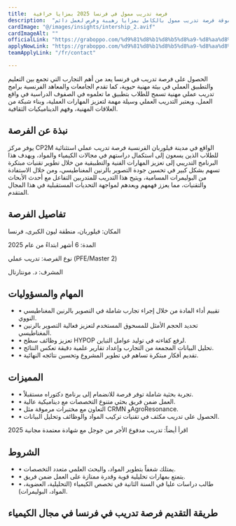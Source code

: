 ```yaml
---
title:  فرصة تدريب ممول في فرنسا 2025 بمزايا خرافية 
description:  "فرصة ذهبية حيث تقدم مؤسسة فرنسية مرموقة فرصة تدريب ممول بالكامل بمزايا رهيبة وفرص لعمل دائم." 
cardImage: "@/images/insights/intership_2.avif" 
cardImageAlt: "" 
officialLink: "https://graboppo.com/%d9%81%d8%b1%d8%b5%d8%a9-%d8%aa%d8%af%d8%b1%d9%8a%d8%a8-%d9%81%d9%8a-%d9%81%d8%b1%d9%86%d8%b3%d8%a7-2025-%d8%a8%d9%85%d8%b2%d8%a7%d9%8a%d8%a7-%d8%b1%d8%a7%d8%a6%d8%b9%d8%a9/" 
applyNowLink: "https://graboppo.com/%d9%81%d8%b1%d8%b5%d8%a9-%d8%aa%d8%af%d8%b1%d9%8a%d8%a8-%d9%81%d9%8a-%d9%81%d8%b1%d9%86%d8%b3%d8%a7-2025-%d8%a8%d9%85%d8%b2%d8%a7%d9%8a%d8%a7-%d8%b1%d8%a7%d8%a6%d8%b9%d8%a9/" 
teamApplyLink: "/fr/contact"

---
```


الحصول على فرصة تدريب في فرنسا يعد من أهم التجارب التي تجمع بين التعليم والتطبيق العملي في بيئة مهنية حيوية، كما تقدم الجامعات والمعاهد الفرنسية برامج تدريب عملي مهنية تسمح للطلاب بتطبيق ما تعلموه في الصفوف الدراسية في واقع العمل، ويعتبر التدريب العملي وسيلة مهمة لتعزيز المهارات العملية، وبناء شبكة من العلاقات المهنية، وفهم الديناميكيات الثقافية.

## نبذة عن الفرصة

يوفر مركز CP2M الواقع في مدينة فيلوربان الفرنسية فرصة تدريب عملي استثنائية للطلاب الذين يسعون إلى استكمال دراستهم في مجالات الكيمياء والمواد، ويهدف هذا البرنامج التدريبي إلى تعزيز المهارات الفنية والتطبيقية من خلال تطوير تقنيات مبتكرة تسهم بشكل كبير في تحسين جودة التصوير بالرنين المغناطيسي، ومن خلال الاستفادة من البوليمرات المسامية، ويتيح هذا التدريب للمتدربين التفاعل مع أحدث الأبحاث والتقنيات، مما يعزز فهمهم ويعدهم لمواجهة التحديات المستقبلية في هذا المجال المتقدم.

## تفاصيل الفرصة

المكان: فيلوربان، منطقة ليون الكبرى، فرنسا

المدة: 6 أشهر ابتداءً من عام 2025

نوع الفرصة: تدريب عملي (PFE/Master 2)

المشرف: د. مونتارنال

## المهام والمسؤوليات

- • تقييم أداء المادة من خلال إجراء تجارب شاملة في التصوير بالرنين المغناطيسي النووي.
- • تحديد الحجم الأمثل للمسحوق المستخدم لتعزيز فعالية التصوير بالرنين المغناطيسي.
- • تعزيز وظائف سطح HYPOP لرفع كفاءته في توليد عوامل التباين.
- • تحليل البيانات المجمعة من التجارب وإعداد تقارير علمية دقيقة تعكس النتائج.
- • تقديم أفكار مبتكرة تساهم في تطوير المشروع وتحسين نتائجه النهائية.

## المميزات

- • تجربة بحثية شاملة توفر فرصة للانضمام إلى برنامج دكتوراه مستقبلاً.
- • العمل ضمن فريق بحثي متنوع التخصصات مع ديناميكية عالية.
- • التعاون مع مختبرات مرموقة مثل CRMN وAgroResonance.
- • الحصول على تدريب مكثف في تقنيات تركيب المواد والوظائف وتحليل البيانات.

اقرأ أيضاً: تدريب مدفوع الأجر من جوجل مع شهادة معتمدة مجانية 2025

## الشروط

- • يمتلك شغفاً بتطوير المواد، والبحث العلمي متعدد التخصصات.
- • يتمتع بمهارات تحليلية قوية وقدرة ممتازة على العمل ضمن فريق.
- • طالب دراسات عليا في السنة الثانية في تخصص الكيمياء (التحليلية، العضوية، المواد، البوليمرات).

## طريقة التقديم فرصة تدريب في فرنسا في مجال الكيمياء

